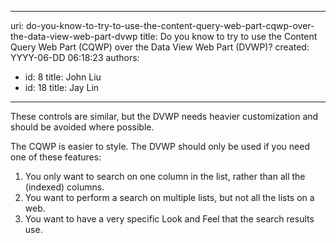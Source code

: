 

---
uri: do-you-know-to-try-to-use-the-content-query-web-part-cqwp-over-the-data-view-web-part-dvwp
title: Do you know to try to use the Content Query Web Part (CQWP) over the Data View Web Part (DVWP)?
created: YYYY-06-DD 06:18:23
authors:
  - id: 8
    title: John Liu
  - id: 18
    title: Jay Lin
---




<span class='intro'> 
  <p>These controls are similar, but the&#160;DVWP&#160;needs heavier customization&#160;and should be avoided where possible. </p>
<p>The CQWP is easier to style. The&#160;DVWP should only be used if you need one of these features&#58;</p>
<ol>
    <li><span>You only want to search on one column in the list, rather than all the (indexed) columns.</span> </li>
    <li><span>You want to perform a search on multiple lists, but not all the lists on a web.</span> </li>
    <li><span><span>You want to have a very specific Look and Feel that the search results use.<br>
    </span></span></li>
</ol>
 </span>




